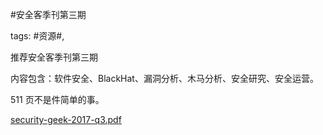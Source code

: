 #安全客季刊第三期

tags: #资源#, 

推荐安全客季刊第三期

内容包含：软件安全、BlackHat、漏洞分析、木马分析、安全研究、安全运营。

511 页不是件简单的事。

[security-geek-2017-q3.pdf](/assets/15552852228452_security-geek-2017-q3.pdf)

[comment]: <> (topic_id:15558251241242)

[comment]: <> (create_time:2017-10-24T13:11:13.093+0800)

[comment]: <> (topic_type:talk)

[comment]: <> (owner:781244882_余弦)

